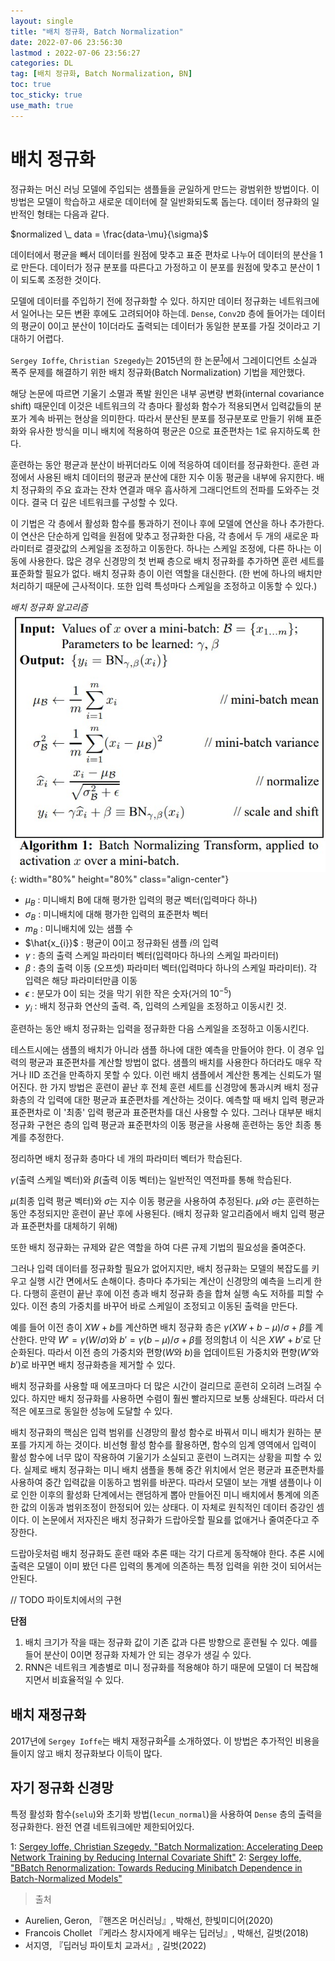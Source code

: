```yaml
---
layout: single
title: "배치 정규화, Batch Normalization"
date: 2022-07-06 23:56:30
lastmod : 2022-07-06 23:56:27
categories: DL
tag: [배치 정규화, Batch Normalization, BN]
toc: true
toc_sticky: true
use_math: true
---
```


# 배치 정규화
정규화는 머신 러닝 모델에 주입되는 샘플들을 균일하게 만드는 광범위한 방법이다. 이 방법은 모델이 학습하고 새로운 데이터에 잘 일반화되도록 돕는다. 데이터 정규화의 일반적인 형태는 다음과 같다.

$normalized \_ data = \frac{data-\mu}{\sigma}$

데이터에서 평균을 빼서 데이터를 원점에 맞추고 표준 편차로 나누어 데이터의 분산을 1로 만든다. 데이터가 정규 분포를 따른다고 가정하고 이 분포를 원점에 맞추고 분산이 1이 되도록 조정한 것이다.

모델에 데이터를 주입하기 전에 정규화할 수 있다. 하지만 데이터 정규화는 네트워크에서 일어나는 모든 변환 후에도 고려되어야 하는데. `Dense`, `Conv2D` 층에 들어가는 데이터의 평균이 0이고 분산이 1이더라도 출력되는 데이터가 동일한 분포를 가질 것이라고 기대하기 어렵다.

`Sergey Ioffe`, `Christian Szegedy`는 2015년의 한 논문<sup>[1](#footnote_1)</sup>에서 그레이디언트 소실과 폭주 문제를 해결하기 위한 배치 정규화(Batch Normalization) 기법을 제안했다.

해당 논문에 따르면 기울기 소멸과 폭발 원인은 내부 공변량 변화(internal covariance shift) 때문인데 이것은 네트워크의 각 층마다 활성화 함수가 적용되면서 입력값들의 분포가 계속 바뀌는 현상을 의미한다. 따라서 분산된 분포를 정규분포로 만들기 위해 표준화와 유사한 방식을 미니 배치에 적용하여 평균은 0으로 표준편차는 1로 유지하도록 한다.

훈련하는 동안 평균과 분산이 바뀌더라도 이에 적응하여 데이터를 정규화한다. 훈련 과정에서 사용된 배치 데이터의 평균과 분산에 대한 지수 이동 평균을 내부에 유지한다. 배치 정규화의 주요 효과는 잔차 연결과 매우 흡사하게 그래디언트의 전파를 도와주는 것이다. 결국 더 깊은 네트워크를 구성할 수 있다.

이 기법은 각 층에서 활성화 함수를 통과하기 전이나 후에 모델에 연산을 하나 추가한다. 이 연산은 단순하게 입력을 원점에 맞추고 정규화한 다음, 각 층에서 두 개의 새로운 파라미터로 결괏값의 스케일을 조정하고 이동한다. 하나는 스케일 조정에, 다른 하나는 이동에 사용한다. 많은 경우 신경망의 첫 번째 층으로 배치 정규화를 추가하면 훈련 세트를 표준화할 필요가 없다. 배치 정규화 층이 이런 역할을 대신한다. (한 번에 하나의 배치만 처리하기 때문에 근사적이다. 또한 입력 특성마다 스케일을 조정하고 이동할 수 있다.)

*배치 정규화 알고리즘*
![bn_algorithm](../../../assets/images/ai/bn_algorithm.jpg){: width="80%" height="80%" class="align-center"}

 - $\mu_{B}$ : 미니배치 B에 대해 평가한 입력의 평균 벡터(입력마다 하나)
 - $\sigma_{B}$ : 미니배치에 대해 평가한 입력의 표준편차 벡터
 - $m_{B}$ : 미니배치에 있는 샘플 수
 - $\hat{x_{i}}$ : 평균이 0이고 정규화된 샘플 $i$의 입력
 - $\gamma$ : 층의 출력 스케일 파라미터 벡터(입력마다 하나의 스케일 파라미터)
 - $\beta$ : 층의 출력 이동 (오프셋) 파라미터 벡터(입력마다 하나의 스케일 파라미터). 각 입력은 해당 파라미터만큼 이동
 - $\epsilon$ : 분모가 0이 되는 것을 막기 위한 작은 숫자(거의 $10^{-5}$)
 - $y_{i}$ : 배치 정규화 연산의 출력. 즉, 입력의 스케일을 조정하고 이동시킨 것. 

훈련하는 동안 배치 정규화는 입력을 정규화한 다음 스케일을 조정하고 이동시킨다.

테스트시에는 샘플의 배치가 아니라 샘플 하나에 대한 예측을 만들어야 한다. 이 경우 입력의 평균과 표준편차를 계산할 방법이 없다. 샘플의 배치를 사용한다 하더라도 매우 작거나 IID 조건을 만족하지 못할 수 있다. 이런 배치 샘플에서 계산한 통계는 신뢰도가 떨어진다. 한 가지 방법은 훈련이 끝난 후 전체 훈련 세트를 신경망에 통과시켜 배치 정규화층의 각 입력에 대한 평균과 표준편차를 계산하는 것이다. 예측할 때 배치 입력 평균과 표준편차로 이 '최종' 입력 평균과 표준편차를 대신 사용할 수 있다. 그러나 대부분 배치 정규화 구현은 층의 입력 평균과 표준편차의 이동 평균을 사용해 훈련하는 동안 최종 통계를 추정한다. 

정리하면 배치 정규화 층마다 네 개의 파라미터 벡터가 학습된다. 

$\gamma$(출력 스케일 벡터)와 $\beta$(출력 이동 벡터)는 일반적인 역전파를 통해 학습된다. 

$\mu$(최종 입력 평균 벡터)와 $\sigma$는 지수 이동 평균을 사용하여 추정된다. $\mu$와 $\sigma$는 훈련하는 동안 추정되지만 훈련이 끝난 후에 사용된다. (배치 정규화 알고리즘에서 배치 입력 평균과 표준편차를 대체하기 위해)

또한 배치 정규화는 규제와 같은 역할을 하여 다른 규제 기법의 필요성을 줄여준다.

그러나 입력 데이터를 정규화할 필요가 없어지지만, 배치 정규화는 모델의 복잡도를 키우고 실행 시간 면에서도 손해이다. 층마다 추가되는 계산이 신경망의 예측을 느리게 한다. 다행히 훈련이 끝난 후에 이전 층과 배치 정규화 층을 합쳐 실행 속도 저하를 피할 수 있다. 이전 층의 가중치를 바꾸어 바로 스케일이 조정되고 이동된 출력을 만든다.

예를 들어 이전 층이 $XW+b$를 계산하면 배치 정규화 층은 $\gamma (XW+b-\mu)/\sigma+\beta$를 계산한다. 만약 $W'=\gamma (W/\sigma)$와 $b'=\gamma (b-\mu)/\sigma+\beta$를 정의함녀 이 식은 $XW'+b'$로 단순화된다. 따라서 이전 층의 가중치와 편향($W$와 $b$)을 업데이트된 가중치와 편향($W'$와 $b'$)로 바꾸면 배치 정규화층을 제거할 수 있다.

배치 정규화를 사용할 때 에포크마다 더 많은 시간이 걸리므로 훈련히 오히려 느려질 수 있다. 하지만 배치 정규화를 사용하면 수렴이 훨씬 빨라지므로 보통 상쇄된다. 따라서 더 적은 에포크로 동일한 성능에 도달할 수 있다. 

배치 정규화의 핵심은 입력 범위를 신경망의 활성 함수로 바꿔서 미니 배치가 원하는 분포를 가지게 하는 것이다. 비선형 활성 함수를 활용하면, 함수의 임계 영역에서 입력이 활성 함수에 너무 많이 작용하여 기울기가 소실되고 훈련이 느려지는 상황을 피할 수 있다. 실제로 배치 정규화는 미니 배치 샘플을 통해 중간 위치에서 얻은 평균과 표준편차를 사용하여 중간 입력값을 이동하고 범위를 바꾼다. 따라서 모델이 보는 개별 샘플이나 이로 인한 이후의 활성화 단계에서는 랜덤하게 뽑아 만들어진 미니 배치에서 통계에 의존한 값의 이동과 범위조정이 한정되어 있는 상태다. 이 자체로 원칙적인 데이터 증강인 셈이다. 이 논문에서 저자진은 배치 정규화가 드랍아웃할 필요를 없애거나 줄여준다고 주장한다. 

드랍아웃처럼 배치 정규화도 훈련 때와 추론 때는 각기 다르게 동작해야 한다. 추론 시에 출력은 모델이 이미 봤던 다른 입력의 통계에 의존하는 특정 입력을 위한 것이 되어서는 안된다. 

// TODO 파이토치에서의 구현

**단점**
1. 배치 크기가 작을 때는 정규화 값이 기존 값과 다른 방향으로 훈련될 수 있다. 예를 들어 분산이 0이면 정규화 자체가 안 되는 경우가 생길 수 있다.
2. RNN은 네트워크 계층별로 미니 정규화를 적용해야 하기 때문에 모델이 더 복잡해지면서 비효율적일 수 있다.


## 배치 재정규화
2017년에 `Sergey Ioffe`는 배치 재정규화<sup>[2](#footnote_2)</sup>를 소개하였다. 이 방법은 추가적인 비용을 들이지 않고 배치 정규화보다 이득이 많다.

## 자기 정규화 신경망
특정 활성화 함수(`selu`)와 초기화 방법(`lecun_normal`)을 사용하여 `Dense` 층의 출력을 정규화한다. 완전 연결 네트워크에만 제한되어있다.




























<a name="footnote_1">1</a>: [Sergey Ioffe, Christian Szegedy, "Batch Normalization: Accelerating Deep Network Training by Reducing Internal Covariate Shift"](https://arxiv.org/abs/1502.03167)
<a name="footnote_2">2</a>: [Sergey Ioffe, "BBatch Renormalization: Towards Reducing Minibatch Dependence in Batch-Normalized Models"](https://arxiv.org/abs/1702.03275)

> 출처
 - Aurelien, Geron, 『핸즈온 머신러닝』, 박해선, 한빛미디어(2020)
 - Francois Chollet 『케라스 창시자에게 배우는 딥러닝』, 박해선, 길벗(2018)
 - 서지영, 『딥러닝 파이토치 교과서』, 길벗(2022)
